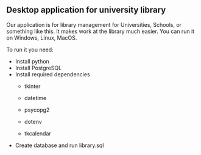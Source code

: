 ## Desktop application for university library

Our application is for library management for Universities, Schools, or something like this.
It makes work at the library much easier.
You can run it on Windows, Linux, MacOS.

To run it you need:

- Install python
- Install PostgreSQL
- Install required dependencies
  * tkinter
  
  * datetime
  
  * psycopg2
  
  * dotenv
  
  * tkcalendar
- Create database and run library.sql
